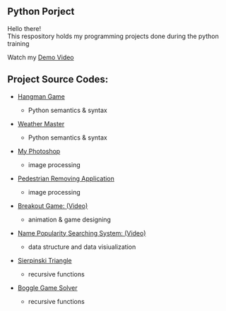 ## Python Porject
Hello there!\
This respository holds my programming projects done during the python training

Watch my [Demo Video](https://www.youtube.com/playlist?list=PL5O7dg9B_-R7wlhiOv-y0OPa2tmvZ0wpa)

## Project Source Codes:
* [Hangman Game](https://github.com/eydiec/Python/blob/main/101%20projects/hangman.py)
  * Python semantics & syntax
* [Weather Master](https://github.com/eydiec/Python/blob/main/101%20projects/weather_master.py)
  * Python semantics & syntax
* [My Photoshop](https://github.com/eydiec/Python/blob/main/101%20projects/best_photoshop_award.py)
  * image processing
* [Pedestrian Removing Application](https://github.com/eydiec/Python/blob/main/101%20projects/stanCodoshop.py)
  * image processing
* [Breakout Game: ](https://github.com/eydiec/stanCode101/blob/main/101%20projects/breakoutgraphics.py)[(Video)](https://youtube.com/shorts/2o7BfNEaii0?feature=share)
  * animation & game designing
 
* [Name Popularity Searching System: ](https://github.com/eydiec/stanCode101/blob/main/101%20projects/babygraphicsgui.py)[(Video)](https://youtu.be/nr9jW5oIkUg)
  * data structure and data visiualization
* [Sierpinski Triangle](https://github.com/eydiec/stanCode101/blob/main/101%20projects/sierpinski.py)
  * recursive functions
* [Boggle Game Solver](https://github.com/eydiec/stanCode101/blob/main/101%20projects/anagram.py)
  * recursive functions
